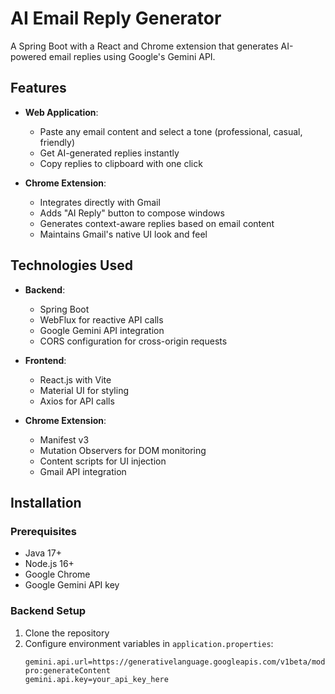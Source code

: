 # AI Email Reply Generator

A Spring Boot with a React and Chrome extension that generates AI-powered email replies using Google's Gemini API.

## Features

- **Web Application**:
  - Paste any email content and select a tone (professional, casual, friendly)
  - Get AI-generated replies instantly
  - Copy replies to clipboard with one click

- **Chrome Extension**:
  - Integrates directly with Gmail
  - Adds "AI Reply" button to compose windows
  - Generates context-aware replies based on email content
  - Maintains Gmail's native UI look and feel

## Technologies Used

- **Backend**:
  - Spring Boot
  - WebFlux for reactive API calls
  - Google Gemini API integration
  - CORS configuration for cross-origin requests

- **Frontend**:
  - React.js with Vite
  - Material UI for styling
  - Axios for API calls

- **Chrome Extension**:
  - Manifest v3
  - Mutation Observers for DOM monitoring
  - Content scripts for UI injection
  - Gmail API integration

## Installation

### Prerequisites
- Java 17+
- Node.js 16+
- Google Chrome
- Google Gemini API key

### Backend Setup
1. Clone the repository
2. Configure environment variables in `application.properties`:
   ```properties
   gemini.api.url=https://generativelanguage.googleapis.com/v1beta/models/gemini-pro:generateContent
   gemini.api.key=your_api_key_here
